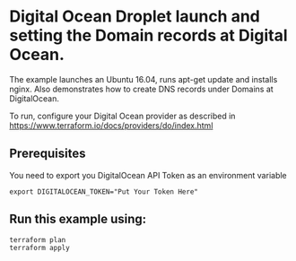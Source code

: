 # Digital Ocean Droplet launch and setting the Domain records at Digital Ocean.

The example launches an Ubuntu 16.04, runs apt-get update and installs nginx. Also demonstrates how to create DNS records under Domains at DigitalOcean. 

To run, configure your Digital Ocean provider as described in https://www.terraform.io/docs/providers/do/index.html

## Prerequisites
You need to export you DigitalOcean API Token as an environment variable

    export DIGITALOCEAN_TOKEN="Put Your Token Here" 

## Run this example using:

    terraform plan
    terraform apply 
